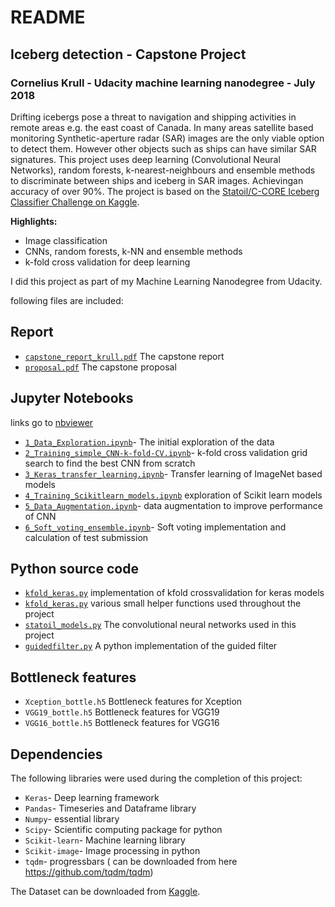 # README

## Iceberg detection - Capstone Project 
### Cornelius Krull - Udacity machine learning nanodegree - July 2018

Drifting icebergs pose a threat to navigation and shipping activities in remote areas e.g. the east coast of Canada. In many areas satellite based monitoring Synthetic-aperture radar (SAR) images are the only viable option to detect them. However other objects such as ships can have similar SAR signatures. This project uses deep learning (Convolutional Neural Networks), random forests, k-nearest-neighbours and ensemble methods to discriminate between ships and iceberg in SAR images. Achievingan accuracy of over 90%. The project is based on the [Statoil/C-CORE Iceberg Classifier Challenge on Kaggle](https://www.kaggle.com/c/statoil-iceberg-classifier-challenge).

**Highlights:**

- Image classification 
- CNNs, random forests, k-NN and ensemble methods
- k-fold cross validation for deep learning

I did this project as part of my Machine Learning Nanodegree from Udacity.

following files are included:

## Report
- [`capstone_report_krull.pdf`](capstone_report_krull.pdf) The capstone report 
- [`proposal.pdf`](proposal.pdf) The capstone proposal
## Jupyter Notebooks
links go to [nbviewer](http://nbviewer.jupyter.org/)
- [`1_Data_Exploration.ipynb`](http://nbviewer.jupyter.org/github/ckrull/statoil-iceberg-detection/blob/master/1_Data_Exploration.ipynb)- The initial exploration of the data
- [`2_Training_simple_CNN-k-fold-CV.ipynb`](http://nbviewer.jupyter.org/github/ckrull/statoil-iceberg-detection/blob/master/2_Training_simple_CNN-k-fold-CV.ipynb)-  k-fold cross validation grid search to find the best CNN from scratch 
- [`3_Keras_transfer_learning.ipynb`](http://nbviewer.jupyter.org/github/ckrull/statoil-iceberg-detection/blob/master/3_Keras_transfer_learning.ipynb)- Transfer learning of ImageNet based models
- [`4_Training_Scikitlearn_models.ipynb`](http://nbviewer.jupyter.org/github/ckrull/statoil-iceberg-detection/blob/master/4_Training_Scikitlearn_models.ipynb) exploration of Scikit learn models
- [`5_Data_Augmentation.ipynb`](http://nbviewer.jupyter.org/github/ckrull/statoil-iceberg-detection/blob/master/5_Data_Augmentation.ipynb)- data augmentation to improve performance of CNN
- [`6_Soft_voting_ensemble.ipynb`](http://nbviewer.jupyter.org/github/ckrull/statoil-iceberg-detection/blob/master/6_Soft_voting_ensemble.ipynb)- Soft voting implementation and calculation of test submission

## Python source code
- [`kfold_keras.py`](kfold_keras.py) implementation of kfold crossvalidation for keras models
- [`kfold_keras.py`]( kfold_keras.py) various small helper functions used throughout the project
- [`statoil_models.py`](statoil_models.py) The convolutional neural networks used in this project
- [`guidedfilter.py`](guidedfilter.py) A python implementation of the guided filter

## Bottleneck features

- `Xception_bottle.h5` Bottleneck features for Xception
- `VGG19_bottle.h5` Bottleneck features for VGG19
- `VGG16_bottle.h5` Bottleneck features for VGG16

## Dependencies

The following libraries were used during the completion of this project:

- `Keras`- Deep learning framework
- `Pandas`- Timeseries and Dataframe library
- `Numpy`- essential library
- `Scipy`- Scientific computing package for python
- `Scikit-learn`- Machine learning library
- `Scikit-image`- Image processing in python
- `tqdm`- progressbars ( can be downloaded from here https://github.com/tqdm/tqdm)

The Dataset can  be downloaded from [Kaggle](https://www.kaggle.com/c/statoil-iceberg-classifier-challenge/data).

